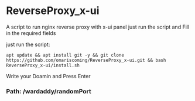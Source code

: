 # ReverseProxy_x-ui
A script to run nginx reverse proxy with x-ui panel
just run the script and Fill in the required fields

just run the script:
```
apt update && apt install git -y && git clone https://github.com/omariscoming/ReverseProxy_x-ui.git && bash ReverseProxy_x-ui/install.sh

```
Write your Doamin and Press Enter


### Path: /wardaddy/randomPort


